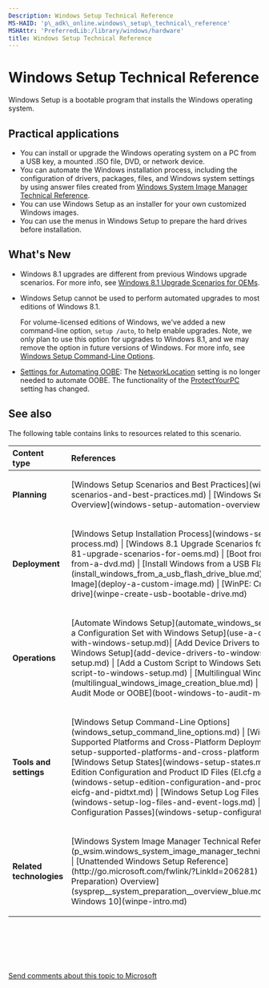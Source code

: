 ```yaml
---
Description: Windows Setup Technical Reference
MS-HAID: 'p\_adk\_online.windows\_setup\_technical\_reference'
MSHAttr: 'PreferredLib:/library/windows/hardware'
title: Windows Setup Technical Reference
---
```


# Windows Setup Technical Reference


Windows Setup is a bootable program that installs the Windows operating system.

## <span id="BKMK_APP"></span><span id="bkmk_app"></span>Practical applications


-   You can install or upgrade the Windows operating system on a PC from a USB key, a mounted .ISO file, DVD, or network device.
-   You can automate the Windows installation process, including the configuration of drivers, packages, files, and Windows system settings by using answer files created from [Windows System Image Manager Technical Reference](p_wsim.windows_system_image_manager_technical_reference__win8).
-   You can use Windows Setup as an installer for your own customized Windows images.
-   You can use the menus in Windows Setup to prepare the hard drives before installation.

## <span id="What_s_New"></span><span id="what_s_new"></span><span id="WHAT_S_NEW"></span>What's New


-   Windows 8.1 upgrades are different from previous Windows upgrade scenarios. For more info, see [Windows 8.1 Upgrade Scenarios for OEMs](windows-81-upgrade-scenarios-for-oems.md).

-   Windows Setup cannot be used to perform automated upgrades to most editions of Windows 8.1.

    For volume-licensed editions of Windows, we've added a new command-line option, `setup /auto`, to help enable upgrades. Note, we only plan to use this option for upgrades to Windows 8.1, and we may remove the option in future versions of Windows. For more info, see [Windows Setup Command-Line Options](windows_setup_command_line_options.md).

-   [Settings for Automating OOBE](settings-for-automating-oobe.md): The [NetworkLocation](p_unattend.networklocation_win7_microsoft_windows_shell_setupoobenetworklocation) setting is no longer needed to automate OOBE. The functionality of the [ProtectYourPC](p_unattend.protectyourpc_win7_microsoft_windows_shell_setupoobeprotectyourpc) setting has changed.

## <span id="BKMK_LINKS"></span><span id="bkmk_links"></span>See also


The following table contains links to resources related to this scenario.

<table>
<colgroup>
<col width="50%" />
<col width="50%" />
</colgroup>
<thead>
<tr class="header">
<th align="left">Content type</th>
<th align="left">References</th>
</tr>
</thead>
<tbody>
<tr class="odd">
<td align="left"><p><strong>Planning</strong></p></td>
<td align="left"><p>[Windows Setup Scenarios and Best Practices](windows-setup-scenarios-and-best-practices.md) | [Windows Setup Automation Overview](windows-setup-automation-overview.md)</p></td>
</tr>
<tr class="even">
<td align="left"><p><strong>Deployment</strong></p></td>
<td align="left"><p>[Windows Setup Installation Process](windows-setup-installation-process.md) | [Windows 8.1 Upgrade Scenarios for OEMs](windows-81-upgrade-scenarios-for-oems.md) | [Boot from a DVD](boot-from-a-dvd.md) | [Install Windows from a USB Flash Drive](install_windows_from_a_usb_flash_drive_blue.md) | [Deploy a Custom Image](deploy-a-custom-image.md) | [WinPE: Create USB Bootable drive](winpe-create-usb-bootable-drive.md)</p></td>
</tr>
<tr class="odd">
<td align="left"><p><strong>Operations</strong></p></td>
<td align="left"><p>[Automate Windows Setup](automate_windows_setup_blue.md) | [Use a Configuration Set with Windows Setup](use-a-configuration-set-with-windows-setup.md)| [Add Device Drivers to Windows During Windows Setup](add-device-drivers-to-windows-during-windows-setup.md) | [Add a Custom Script to Windows Setup](add-a-custom-script-to-windows-setup.md) | [Multilingual Windows Image Creation](multilingual_windows_image_creation_blue.md) | [Boot Windows to Audit Mode or OOBE](boot-windows-to-audit-mode-or-oobe.md)</p></td>
</tr>
<tr class="even">
<td align="left"><p><strong>Tools and settings</strong></p></td>
<td align="left"><p>[Windows Setup Command-Line Options](windows_setup_command_line_options.md) | [Windows Setup Supported Platforms and Cross-Platform Deployments](windows-setup-supported-platforms-and-cross-platform-deployments.md) | [Windows Setup States](windows-setup-states.md) | [Windows Setup Edition Configuration and Product ID Files (EI.cfg and PID.txt)](windows-setup-edition-configuration-and-product-id-files--eicfg-and-pidtxt.md) | [Windows Setup Log Files and Event Logs](windows-setup-log-files-and-event-logs.md) | [Windows Setup Configuration Passes](windows-setup-configuration-passes.md)</p></td>
</tr>
<tr class="odd">
<td align="left"><p><strong>Related technologies</strong></p></td>
<td align="left"><p>[Windows System Image Manager Technical Reference](p_wsim.windows_system_image_manager_technical_reference__win8) | [Unattended Windows Setup Reference](http://go.microsoft.com/fwlink/?LinkId=206281) | [Sysprep (System Preparation) Overview](sysprep__system_preparation__overview_blue.md) | [WinPE for Windows 10](winpe-intro.md)</p></td>
</tr>
</tbody>
</table>

 

 

 

[Send comments about this topic to Microsoft](mailto:wsddocfb@microsoft.com?subject=Documentation%20feedback%20%5Bp_adk_online\p_adk_online%5D:%20Windows%20Setup%20Technical%20Reference%20%20RELEASE:%20%284/11/2016%29&body=%0A%0APRIVACY%20STATEMENT%0A%0AWe%20use%20your%20feedback%20to%20improve%20the%20documentation.%20We%20don't%20use%20your%20email%20address%20for%20any%20other%20purpose,%20and%20we'll%20remove%20your%20email%20address%20from%20our%20system%20after%20the%20issue%20that%20you're%20reporting%20is%20fixed.%20While%20we're%20working%20to%20fix%20this%20issue,%20we%20might%20send%20you%20an%20email%20message%20to%20ask%20for%20more%20info.%20Later,%20we%20might%20also%20send%20you%20an%20email%20message%20to%20let%20you%20know%20that%20we've%20addressed%20your%20feedback.%0A%0AFor%20more%20info%20about%20Microsoft's%20privacy%20policy,%20see%20http://privacy.microsoft.com/default.aspx. "Send comments about this topic to Microsoft")




